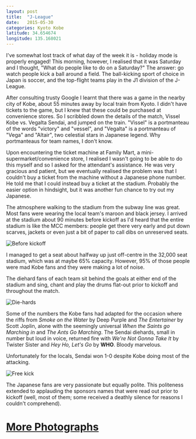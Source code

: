 ```yaml
---
layout: post
title:  "J-League"
date:   2015-05-30
categories: Kyoto Kobe
latitude: 34.654674
longitude: 135.168021
---
```


I've somewhat lost track of what day of the week it is - holiday mode is properly engaged! This morning, however, I realised that it was Saturday and I thought, "What do people like to do on a Saturday?" The answer: go watch people kick a ball around a field. The ball-kicking sport of choice in Japan is soccer, and the top-flight teams play in the J1 division of the J-League.

After consulting trusty Google I learnt that there was a game in the nearby city of Kobe, about 55 minutes away by local train from Kyoto. I didn't have tickets to the game, but I knew that these could be purchased at convenience stores. So I scribbled down the details of the match, Vissel Kobe vs. Vegalta Sendai, and jumped on the train. "Vissel" is a portmanteau of the words "victory" and "vessel", and "Vegalta" is a portmanteau of "Vega" and "Altair", two celestial stars in Japanese legend. Why portmanteaus for team names, I don't know.

Upon encountering the ticket machine at Family Mart, a mini-supermarket/convenience store, I realised I wasn't going to be able to do this myself and so I asked for the attendant's assistance. He was very gracious and patient, but we eventually realised the problem was that I couldn't buy a ticket from the machine without a Japanese phone number. He told me that I could instead buy a ticket at the stadium. Probably the easier option in hindsight, but it was another fun chance to try out my Japanese.

The atmosphere walking to the stadium from the subway line was great. Most fans were wearing the local team's maroon and black jersey. I arrived at the stadium about 90 minutes before kickoff as I'd heard that the entire stadium is like the MCC members: people get there very early and put down scarves, jackets or even just a bit of paper to call dibs on unreserved seats.

![Before kickoff](https://lh3.googleusercontent.com/du3m6J0E6YXJnJueolDQHHFrr4PQmZ8auqTr0sU5zOk=w1280-h282-no)

I managed to get a seat about halfway up just off-centre in the 32,000 seat stadium, which was at maybe 65% capacity. However, 95% of those people were mad Kobe fans and they were making a lot of noise.

The diehard fans of each team sit behind the goals at either end of the stadium and sing, chant and play the drums flat-out prior to kickoff and throughout the match.

![Die-hards](https://lh3.googleusercontent.com/YusEY8lnk0d31WS21v0wo4iff6thtty0vh_-NEP1QfM=w1280-h720-no)

Some of the numbers the Kobe fans had adapted for the occasion where the riffs from _Smoke on the Water_ by Deep Purple and _The Entertainer_ by Scott Joplin, alone with the seemingly universal _When the Saints go Marching in_ and _The Ants Go Marching_. The Sendai diehards, small in number but loud in voice, returned fire with _We're Not Gonna Take It_ by Twister Sister and _Hey Ho, Let's Go_ by __WHO__. Bloody marvelous.

Unfortunately for the locals, Sendai won 1-0 despite Kobe doing most of the attacking.

![Free kick](https://lh3.googleusercontent.com/qpfzSK8udBHL1rtJr6ELYppb5XddIJQzG4zpEryGzw0=w1201-h800-no)

The Japanese fans are very passionate but equally polite. This politeness extended to applauding the sponsors names that were read out prior to kickoff (well, most of them; some received a deathly silence for reasons I couldn't comprehend).

# [More Photographs](https://goo.gl/photos/pcWzLhuhyDE2NRY46)
